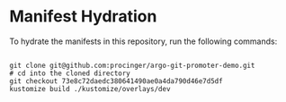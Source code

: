 
# Manifest Hydration

To hydrate the manifests in this repository, run the following commands:

```shell

git clone git@github.com:procinger/argo-git-promoter-demo.git
# cd into the cloned directory
git checkout 73e8c72daedc380641490ae0a4da790d46e7d5df
kustomize build ./kustomize/overlays/dev
```